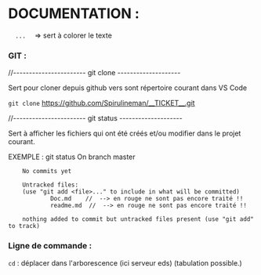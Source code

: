 # DOCUMENTATION : 

`   ...   ` => sert à colorer le texte 

### GIT : 
//-----------------------   git clone    --------------------

Sert pour cloner depuis github vers sont répertoire courant dans VS Code

`git clone` https://github.com/Spirulineman/__TICKET__.git 

//-----------------------   git status    --------------------

Sert à afficher les fichiers qui ont été créés et/ou modifier dans le projet courant.

EXEMPLE :
            git status
        On branch master

        No commits yet

        Untracked files:
        (use "git add <file>..." to include in what will be committed)
                Doc.md    //  --> en rouge ne sont pas encore traité !! 
                readme.md  //  --> en rouge ne sont pas encore traité !! 

        nothing added to commit but untracked files present (use "git add" to track)





### Ligne de commande : 

`cd` : déplacer dans l'arborescence (ici serveur eds) (tabulation possible.)


